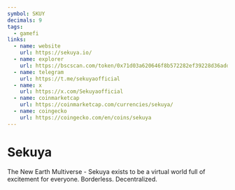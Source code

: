 ```yaml
---
symbol: SKUY
decimals: 9
tags:
  - gamefi
links:
  - name: website
    url: https://sekuya.io/
  - name: explorer
    url: https://bscscan.com/token/0x71d03a620646f8b572282ef39228d36add67ee20
  - name: telegram
    url: https://t.me/sekuyaofficial
  - name: x
    url: https://x.com/Sekuyaofficial
  - name: coinmarketcap
    url: https://coinmarketcap.com/currencies/sekuya/
  - name: coingecko
    url: https://coingecko.com/en/coins/sekuya
---
```


# Sekuya

The New Earth Multiverse - Sekuya exists to be a virtual world full of excitement for everyone. Borderless. Decentralized.
